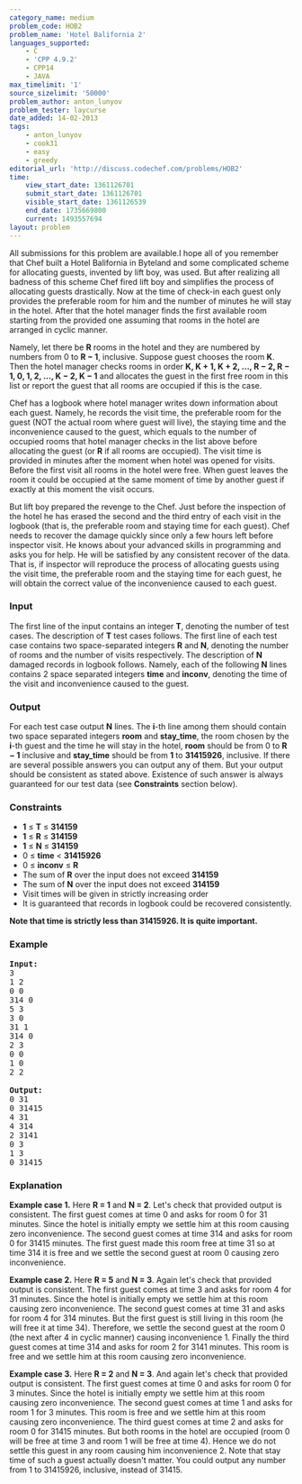 ```yaml
---
category_name: medium
problem_code: HOB2
problem_name: 'Hotel Balifornia 2'
languages_supported:
    - C
    - 'CPP 4.9.2'
    - CPP14
    - JAVA
max_timelimit: '1'
source_sizelimit: '50000'
problem_author: anton_lunyov
problem_tester: laycurse
date_added: 14-02-2013
tags:
    - anton_lunyov
    - cook31
    - easy
    - greedy
editorial_url: 'http://discuss.codechef.com/problems/HOB2'
time:
    view_start_date: 1361126701
    submit_start_date: 1361126701
    visible_start_date: 1361126539
    end_date: 1735669800
    current: 1493557694
layout: problem
---
```

All submissions for this problem are available.I hope all of you remember that Chef built a Hotel Balifornia in Byteland and some complicated scheme for allocating guests, invented by lift boy, was used. But after realizing all badness of this scheme Chef fired lift boy and simplifies the process of allocating guests drastically. Now at the time of check-in each guest only provides the preferable room for him and the number of minutes he will stay in the hotel. After that the hotel manager finds the first available room starting from the provided one assuming that rooms in the hotel are arranged in cyclic manner.

Namely, let there be **R** rooms in the hotel and they are numbered by numbers from 0 to **R − 1**, inclusive. Suppose guest chooses the room **K**. Then the hotel manager checks rooms in order
**K, K + 1, K + 2, ..., R − 2, R − 1, 0, 1, 2, ..., K − 2, K − 1**
 and allocates the guest in the first free room in this list or report the guest that all rooms are occupied if this is the case.

Chef has a logbook where hotel manager writes down information about each guest. Namely, he records the visit time, the preferable room for the guest (NOT the actual room where guest will live), the staying time and the inconvenience caused to the guest, which equals to the number of occupied rooms that hotel manager checks in the list above before allocating the guest (or **R** if all rooms are occupied). The visit time is provided in minutes after the moment when hotel was opened for visits. Before the first visit all rooms in the hotel were free. When guest leaves the room it could be occupied at the same moment of time by another guest if exactly at this moment the visit occurs.

But lift boy prepared the revenge to the Chef. Just before the inspection of the hotel he has erased the second and the third entry of each visit in the logbook (that is, the preferable room and staying time for each guest). Chef needs to recover the damage quickly since only a few hours left before inspector visit. He knows about your advanced skills in programming and asks you for help. He will be satisfied by any consistent recover of the data. That is, if inspector will reproduce the process of allocating guests using the visit time, the preferable room and the staying time for each guest, he will obtain the correct value of the inconvenience caused to each guest.

### Input

The first line of the input contains an integer **T**, denoting the number of test cases. The description of **T** test cases follows. The first line of each test case contains two space-separated integers **R** and **N**, denoting the number of rooms and the number of visits respectively. The description of **N** damaged records in logbook follows. Namely, each of the following **N** lines contains 2 space separated integers **time** and **inconv**, denoting the time of the visit and inconvenience caused to the guest.

### Output

For each test case output **N** lines. The **i**-th line among them should contain two space separated integers **room** and **stay\_time**, the room chosen by the **i**-th guest and the time he will stay in the hotel, **room** should be from 0 to **R − 1** inclusive and **stay\_time** should be from **1** to **31415926**, inclusive. If there are several possible answers you can output any of them. But your output should be consistent as stated above. Existence of such answer is always guaranteed for our test data (see **Constraints** section below).

### Constraints

- **1** ≤ **T** ≤ **314159**
- **1** ≤ **R** ≤ **314159**
- **1** ≤ **N** ≤ **314159**
- 0 ≤ **time** &lt; **31415926**
- 0 ≤ **inconv** ≤ **R**
- The sum of **R** over the input does not exceed **314159**
- The sum of **N** over the input does not exceed **314159**
- Visit times will be given in strictly increasing order
- It is guaranteed that records in logbook could be recovered consistently.

**Note that **time** is strictly less than **31415926**. It is quite important.**

### Example

<pre>
<b>Input:</b>
3
1 2
0 0
314 0
5 3
3 0
31 1
314 0
2 3
0 0
1 0
2 2

<b>Output:</b>
0 31
0 31415
4 31
4 314
2 3141
0 3
1 3
0 31415
</pre>
### Explanation

**Example case 1.** Here **R = 1** and **N = 2**. Let's check that provided output is consistent. The first guest comes at time 0 and asks for room 0 for 31 minutes. Since the hotel is initially empty we settle him at this room causing zero inconvenience. The second guest comes at time 314 and asks for room 0 for 31415 minutes. The first guest made this room free at time 31 so at time 314 it is free and we settle the second guest at room 0 causing zero inconvenience.

**Example case 2.** Here **R = 5** and **N = 3**. Again let's check that provided output is consistent. The first guest comes at time 3 and asks for room 4 for 31 minutes. Since the hotel is initially empty we settle him at this room causing zero inconvenience. The second guest comes at time 31 and asks for room 4 for 314 minutes. But the first guest is still living in this room (he will free it at time 34). Therefore, we settle the second guest at the room 0 (the next after 4 in cyclic manner) causing inconvenience 1. Finally the third guest comes at time 314 and asks for room 2 for 3141 minutes. This room is free and we settle him at this room causing zero inconvenience.

**Example case 3.** Here **R = 2** and **N = 3**. And again let's check that provided output is consistent. The first guest comes at time 0 and asks for room 0 for 3 minutes. Since the hotel is initially empty we settle him at this room causing zero inconvenience. The second guest comes at time 1 and asks for room 1 for 3 minutes. This room is free and we settle him at this room causing zero inconvenience. The third guest comes at time 2 and asks for room 0 for 31415 minutes. But both rooms in the hotel are occupied (room 0 will be free at time 3 and room 1 will be free at time 4). Hence we do not settle this guest in any room causing him inconvenience 2. Note that stay time of such a guest actually doesn't matter. You could output any number from 1 to 31415926, inclusive, instead of 31415.
